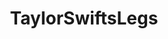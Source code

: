 ---
title: TaylorSwiftsLegs
crosslinks:
- livven
- schuhe
- TaylorSwiftBum
- HungryButts
- steelers
- SofiaVergara
- TaylorSwiftsFeet
- sweatermeat
- TaylorSwiftsarmpit
- jenniferanistonsnips
- TaylorSwiftPictures
- HalstonSage
- TalkShowGirls
- thatgap
---